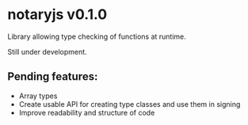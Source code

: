 # notaryjs v0.1.0

Library allowing type checking of functions at runtime.

Still under development.

## Pending features:
* Array types
* Create usable API for creating type classes and use them in signing
* Improve readability and structure of code
